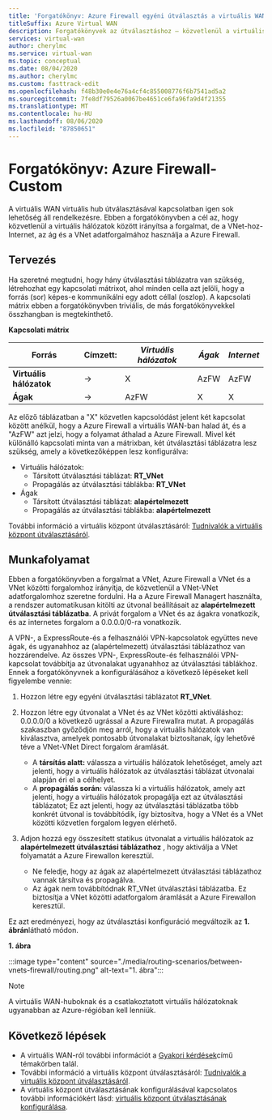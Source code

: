 ```yaml
---
title: 'Forgatókönyv: Azure Firewall egyéni útválasztás a virtuális WAN-hoz'
titleSuffix: Azure Virtual WAN
description: Forgatókönyvek az útválasztáshoz – közvetlenül a virtuális hálózatok között, de a VNet->az Internet/ág és a VNet Azure Firewall használata a forgalom forgalmának átirányításához
services: virtual-wan
author: cherylmc
ms.service: virtual-wan
ms.topic: conceptual
ms.date: 08/04/2020
ms.author: cherylmc
ms.custom: fasttrack-edit
ms.openlocfilehash: f48b30e0e4e76a4cf4c855008776f6b7541ad5a2
ms.sourcegitcommit: 7fe8df79526a0067be4651ce6fa96fa9d4f21355
ms.translationtype: MT
ms.contentlocale: hu-HU
ms.lasthandoff: 08/06/2020
ms.locfileid: "87850651"
---
```

# <a name="scenario-azure-firewall---custom"></a>Forgatókönyv: Azure Firewall-Custom

A virtuális WAN virtuális hub útválasztásával kapcsolatban igen sok lehetőség áll rendelkezésre. Ebben a forgatókönyvben a cél az, hogy közvetlenül a virtuális hálózatok között irányítsa a forgalmat, de a VNet-hoz-Internet, az ág és a VNet adatforgalmához használja a Azure Firewall.

## <a name="design"></a><a name="design"></a>Tervezés

Ha szeretné megtudni, hogy hány útválasztási táblázatra van szükség, létrehozhat egy kapcsolati mátrixot, ahol minden cella azt jelöli, hogy a forrás (sor) képes-e kommunikálni egy adott céllal (oszlop). A kapcsolati mátrix ebben a forgatókönyvben triviális, de más forgatókönyvekkel összhangban is megtekinthető.

**Kapcsolati mátrix**

| Forrás           | Címzett:      | *Virtuális hálózatok*      | *Ágak*    | *Internet*   |
|---             |---       |---           |---            |---           |
| **Virtuális hálózatok**      |   &#8594;|     X        |     AzFW      |     AzFW     |
| **Ágak**   |   &#8594;|    AzFW      |       X       |       X      |

Az előző táblázatban a "X" közvetlen kapcsolódást jelent két kapcsolat között anélkül, hogy a Azure Firewall a virtuális WAN-ban halad át, és a "AzFW" azt jelzi, hogy a folyamat áthalad a Azure Firewall. Mivel két különálló kapcsolati minta van a mátrixban, két útválasztási táblázatra lesz szükség, amely a következőképpen lesz konfigurálva:

* Virtuális hálózatok:
  * Társított útválasztási táblázat: **RT_VNet**
  * Propagálás az útválasztási táblákba: **RT_VNet**
* Ágak
  * Társított útválasztási táblázat: **alapértelmezett**
  * Propagálás az útválasztási táblákba: **alapértelmezett**


További információ a virtuális központ útválasztásáról: [Tudnivalók a virtuális központ útválasztásáról](about-virtual-hub-routing.md).

## <a name="workflow"></a><a name="workflow"></a>Munkafolyamat

Ebben a forgatókönyvben a forgalmat a VNet, Azure Firewall a VNet és a VNet közötti forgalomhoz irányítja, de közvetlenül a VNet-VNet adatforgalomhoz szeretne fordulni. Ha a Azure Firewall Managert használta, a rendszer automatikusan kitölti az útvonal beállításait az **alapértelmezett útválasztási táblázatba**. A privát forgalom a VNet és az ágakra vonatkozik, és az internetes forgalom a 0.0.0.0/0-ra vonatkozik.

A VPN-, a ExpressRoute-és a felhasználói VPN-kapcsolatok együttes neve ágak, és ugyanahhoz az (alapértelmezett) útválasztási táblázathoz van hozzárendelve. Az összes VPN-, ExpressRoute-és felhasználói VPN-kapcsolat továbbítja az útvonalakat ugyanahhoz az útválasztási táblákhoz. Ennek a forgatókönyvnek a konfigurálásához a következő lépéseket kell figyelembe vennie:

1. Hozzon létre egy egyéni útválasztási táblázatot **RT_VNet**.
1. Hozzon létre egy útvonalat a VNet és az VNet közötti aktiváláshoz: 0.0.0.0/0 a következő ugrással a Azure Firewallra mutat. A propagálás szakaszban győződjön meg arról, hogy a virtuális hálózatok van kiválasztva, amelyek pontosabb útvonalakat biztosítanak, így lehetővé téve a VNet-VNet Direct forgalom áramlását.

   * A **társítás alatt:** válassza a virtuális hálózatok lehetőséget, amely azt jelenti, hogy a virtuális hálózatok az útválasztási táblázat útvonalai alapján éri el a célhelyet.
   * A **propagálás során:** válassza ki a virtuális hálózatok, amely azt jelenti, hogy a virtuális hálózatok propagálja ezt az útválasztási táblázatot; Ez azt jelenti, hogy az útválasztási táblázatba több konkrét útvonal is továbbítódik, így biztosítva, hogy a VNet és a VNet közötti közvetlen forgalom legyen elérhető.

1. Adjon hozzá egy összesített statikus útvonalat a virtuális hálózatok az **alapértelmezett útválasztási táblázathoz** , hogy aktiválja a VNet folyamatát a Azure Firewallon keresztül.

   * Ne feledje, hogy az ágak az alapértelmezett útválasztási táblázathoz vannak társítva és propagálva.
   * Az ágak nem továbbítódnak RT_VNet útválasztási táblázatba. Ez biztosítja a VNet közötti adatforgalom áramlását a Azure Firewallon keresztül.

Ez azt eredményezi, hogy az útválasztási konfiguráció megváltozik az **1. ábrán**látható módon.

**1. ábra**

:::image type="content" source="./media/routing-scenarios/between-vnets-firewall/routing.png" alt-text="1. ábra":::

> [!NOTE]
> A virtuális WAN-huboknak és a csatlakoztatott virtuális hálózatoknak ugyanabban az Azure-régióban kell lenniük.

## <a name="next-steps"></a>Következő lépések

* A virtuális WAN-ról további információt a [Gyakori kérdések](virtual-wan-faq.md)című témakörben talál.
* További információ a virtuális központ útválasztásáról: [Tudnivalók a virtuális központ útválasztásáról](about-virtual-hub-routing.md).
* A virtuális központ útválasztásának konfigurálásával kapcsolatos további információkért lásd: [virtuális központ útválasztásának konfigurálása](how-to-virtual-hub-routing.md).
